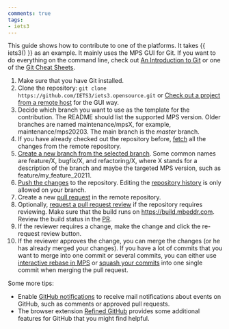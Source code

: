 ```yaml
---
comments: true
tags:
- iets3
---
```



This guide shows how to contribute to one of the platforms. It takes {{ iets3() }} as an example. It mainly uses the MPS GUI for Git. If you want to do everything on the command line, check out [An Introduction to Git](https://www.freecodecamp.org/news/what-is-git-and-how-to-use-it-c341b049ae61/) or one of the [Git Cheat Sheets](https://education.github.com/git-cheat-sheet-education.pdf).

1. Make sure that you have Git installed.
2. Clone the repository: `git clone https://github.com/IETS3/iets3.opensource.git` or [Check out a project from a remote host](https://www.jetbrains.com/help/mps/set-up-a-git-repository.html#clone-repo) for the GUI way.
3. Decide which branch you want to use as the template for the contribution. The README should list the supported MPS version. Older branches are named maintenance/mpsX, for example, maintenance/mps20203. The main branch is the *master* branch.
4. If you have already checked out the repository before, [fetch](https://www.jetbrains.com/help/mps/manage-branches.html#checkout-branch) all the changes from the remote repository.
5. [Create a new branch from the selected branch](https://www.jetbrains.com/help/mps/manage-branches.html#create-branch-from-selected). Some common names are feature/X, bugfix/X, and refactoring/X, where X stands for a description of the branch and maybe the targeted MPS version, such as feature/my_feature_20211.
6. [Push the changes](https://www.jetbrains.com/help/mps/commit-and-push-changes.html) to the repository. Editing the [repository history](https://www.jetbrains.com/help/mps/edit-project-history.html) is only allowed on your branch.
7. Create a new [pull request](https://docs.github.com/en/pull-requests/collaborating-with-pull-requests/proposing-changes-to-your-work-with-pull-requests/creating-a-pull-request) in the remote repository. 
8. Optionally, [request a pull request review](https://docs.github.com/en/pull-requests/collaborating-with-pull-requests/proposing-changes-to-your-work-with-pull-requests/requesting-a-pull-request-review) if the repository requires reviewing. Make sure that the build runs on https://build.mbeddr.com. Review the build status in the [PR](https://blog.jetbrains.com/teamcity/2019/08/building-github-pull-requests-with-teamcity/).
9. If the reviewer requires a change, make the change and click the re-request review button.
10. If the reviewer approves the change, you can merge the changes (or he has already merged your changes). If you have a lot of commits that you want to merge into one commit or several commits, you can either use [interactive rebase in MPS](https://www.jetbrains.com/help/mps/work-on-several-features-simultaneously.html#rebase-option) or [squash your commits](https://docs.github.com/en/pull-requests/collaborating-with-pull-requests/incorporating-changes-from-a-pull-request/about-pull-request-merges#squash-and-merge-your-commits) into one single commit when merging the pull request.

Some more tips:

- Enable [GitHub notifications](https://docs.github.com/en/account-and-profile/managing-subscriptions-and-notifications-on-github/setting-up-notifications/configuring-notifications) to receive mail notifications about events on GitHub, such as comments or approved pull requests.
- The browser extension [Refined GitHub](https://github.com/refined-github/refined-github) provides some additional features for GitHub that you might find helpful.